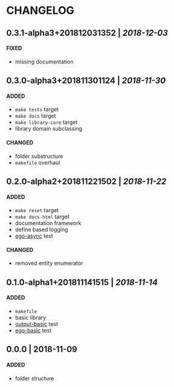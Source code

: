 # CHANGELOG

## 0.3.1-alpha3+201812031352 | _2018-12-03_
#### FIXED
- missing documentation

## 0.3.0-alpha3+201811301124 | _2018-11-30_
#### ADDED
- `make tests` target
- `make docs` target
- `make library-core` target
- library domain subclassing

#### CHANGED
- folder substructure
- `makefile` overhaul

## 0.2.0-alpha2+201811221502 | _2018-11-22_
#### ADDED
- `make reset` target
- `make docs-html` target
- documentation framework
- define based logging
- [ego-async](README.md#ego-async) test

#### CHANGED
- removed entity enumerator

## 0.1.0-alpha1+201811141515 | _2018-11-14_
#### ADDED
- `makefile`
- basic library
- [output-basic](README.md#output-basic) test
- [ego-basic](README.md#ego-basic) test

## 0.0.0 | 2018-11-09
#### ADDED
- folder structure
